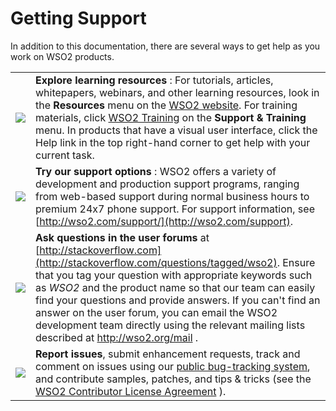 # Getting Support

In addition to this documentation, there are several ways to get help as
you work on WSO2 products.

|                                                    |                                                                                                                                                                                                                                                                                                                                                                                                                                                                  |
|----------------------------------------------------|------------------------------------------------------------------------------------------------------------------------------------------------------------------------------------------------------------------------------------------------------------------------------------------------------------------------------------------------------------------------------------------------------------------------------------------------------------------|
| ![](attachments/32343911/32506267.png)  | **Explore learning resources** : For tutorials, articles, whitepapers, webinars, and other learning resources, look in the **Resources** menu on the [WSO2 website](http://www.wso2.com). For training materials, click [WSO2 Training](http://wso2.com/training/) on the **Support & Training** menu. In products that have a visual user interface, click the Help link in the top right-hand corner to get help with your current task.                      |
| ![](attachments/32343911/32506264.png)  | **Try our support options** : WSO2 offers a variety of development and production support programs, ranging from web-based support during normal business hours to premium 24x7 phone support. For support information, see [http://wso2.com/support/](http://wso2.com/support).                                                                                                                                                                                |
| ![](attachments/32343911/32506266.png)  | **Ask questions in the user forums** at [http://stackoverflow.com](http://stackoverflow.com/questions/tagged/wso2). Ensure that you tag your question with appropriate keywords such as *WSO2* and the product name so that our team can easily find your questions and provide answers. If you can't find an answer on the user forum, you can email the WSO2 development team directly using the relevant mailing lists described at <http://wso2.org/mail> . |
| ![](attachments/32343911/32506265.png)  | **Report issues**, submit enhancement requests, track and comment on issues using our [public bug-tracking system](https://wso2.org/jira/secure/Dashboard.jspa), and contribute samples, patches, and tips & tricks (see the [WSO2 Contributor License Agreement](http://wso2.com/files/wso2-cla.pdf) ).                                                                                                                                                       |
